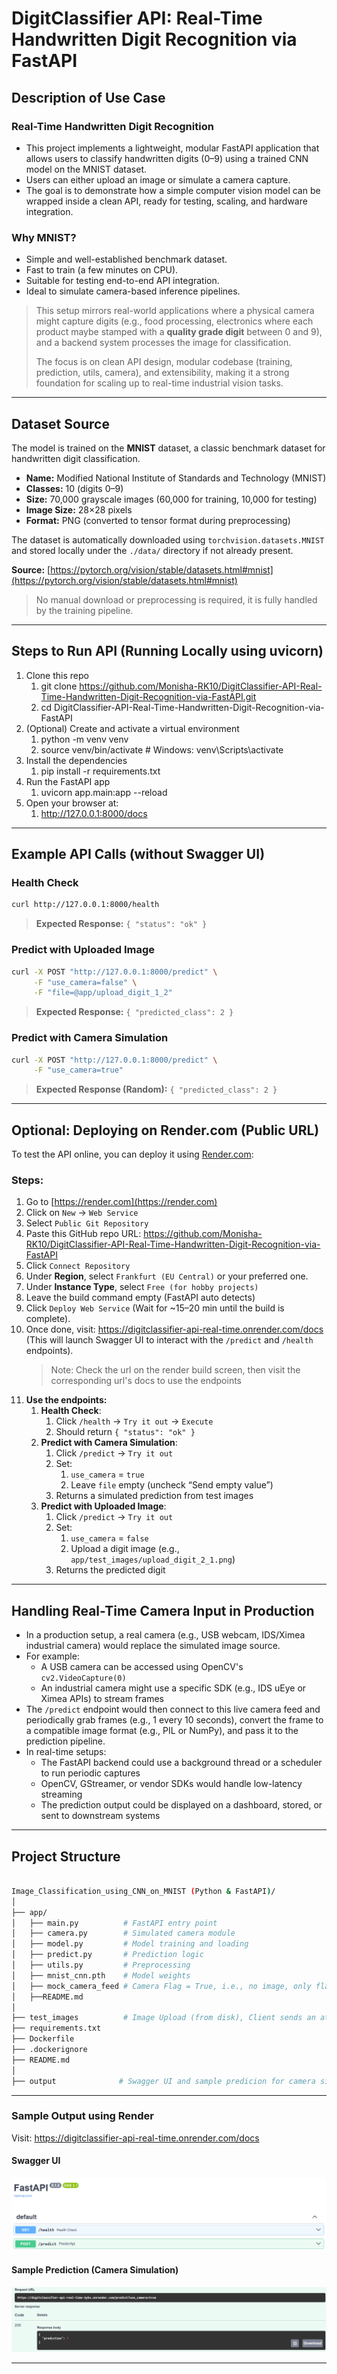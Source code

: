 # DigitClassifier API: Real-Time Handwritten Digit Recognition via FastAPI

## Description of Use Case

### Real-Time Handwritten Digit Recognition

- This project implements a lightweight, modular FastAPI application that allows users to classify handwritten digits (0–9) using a trained CNN model on the MNIST dataset.
- Users can either upload an image or simulate a camera capture.
- The goal is to demonstrate how a simple computer vision model can be wrapped inside a clean API, ready for testing, scaling, and hardware integration.

### Why MNIST?

- Simple and well-established benchmark dataset.
- Fast to train (a few minutes on CPU).
- Suitable for testing end-to-end API integration.
- Ideal to simulate camera-based inference pipelines.

> This setup mirrors real-world applications where a physical camera might capture digits (e.g., food processing, electronics where each product maybe stamped with a **quality grade digit** between 0 and 9), and a backend system processes the image for classification.
>
> The focus is on clean API design, modular codebase (training, prediction, utils, camera), and extensibility, making it a strong foundation for scaling up to real-time industrial vision tasks.

---

## Dataset Source

The model is trained on the **MNIST** dataset, a classic benchmark dataset for handwritten digit classification.

- **Name:** Modified National Institute of Standards and Technology (MNIST)
- **Classes:** 10 (digits 0–9)
- **Size:** 70,000 grayscale images (60,000 for training, 10,000 for testing)
- **Image Size:** 28×28 pixels
- **Format:** PNG (converted to tensor format during preprocessing)

The dataset is automatically downloaded using `torchvision.datasets.MNIST` and stored locally under the `./data/` directory if not already present.

**Source:**  [https://pytorch.org/vision/stable/datasets.html#mnist](https://pytorch.org/vision/stable/datasets.html#mnist)

> No manual download or preprocessing is required, it is fully handled by the training pipeline.

---

## Steps to Run API (Running Locally using uvicorn)

1. Clone this repo
   1. git clone https://github.com/Monisha-RK10/DigitClassifier-API-Real-Time-Handwritten-Digit-Recognition-via-FastAPI.git
   2. cd DigitClassifier-API-Real-Time-Handwritten-Digit-Recognition-via-FastAPI
2. (Optional) Create and activate a virtual environment
   1. python -m venv venv
   2. source venv/bin/activate  # Windows: venv\Scripts\activate
3. Install the dependencies
   1. pip install -r requirements.txt
4. Run the FastAPI app
   1. uvicorn app.main:app --reload
5. Open your browser at:
   1. http://127.0.0.1:8000/docs

---

## Example API Calls (without Swagger UI)

### Health Check

```bash
curl http://127.0.0.1:8000/health
```
> **Expected Response:** `{ "status": "ok" }`

### Predict with Uploaded Image
  
```bash
curl -X POST "http://127.0.0.1:8000/predict" \
     -F "use_camera=false" \
     -F "file=@app/upload_digit_1_2"
```
> **Expected Response:** `{ "predicted_class": 2 }`

### Predict with Camera Simulation

```bash
curl -X POST "http://127.0.0.1:8000/predict" \
     -F "use_camera=true"
```
> **Expected Response (Random):** `{ "predicted_class": 2 }`

---

## Optional: Deploying on Render.com (Public URL)

To test the API online, you can deploy it using [Render.com](https://render.com/):

### Steps:

  1. Go to [https://render.com](https://render.com)
  2. Click on `New` → `Web Service`
  3. Select `Public Git Repository`
  4. Paste this GitHub repo URL: https://github.com/Monisha-RK10/DigitClassifier-API-Real-Time-Handwritten-Digit-Recognition-via-FastAPI 
  5. Click `Connect Repository`
  6. Under **Region**, select `Frankfurt (EU Central)` or your preferred one.
  7. Under **Instance Type**, select `Free (for hobby projects)`
  8. Leave the build command empty (FastAPI auto detects)
  9. Click `Deploy Web Service` (Wait for ~15–20 min until the build is complete).
  10. Once done, visit: https://digitclassifier-api-real-time.onrender.com/docs (This will launch Swagger UI to interact with the `/predict` and `/health` endpoints).
      > Note: Check the url on the render build screen, then visit the corresponding url's docs to use the endpoints
  12. **Use the endpoints:**
      1. **Health Check**:
           1. Click `/health` → `Try it out` → `Execute`
           2. Should return `{ "status": "ok" }`
      2. **Predict with Camera Simulation**:
           1. Click `/predict` → `Try it out`
           2. Set:
              1. `use_camera` = `true`
              2. Leave `file` empty (uncheck “Send empty value”)
          3. Returns a simulated prediction from test images
      3. **Predict with Uploaded Image**:
         1. Click `/predict` → `Try it out`
         2. Set:
            1. `use_camera` = `false`
            2. Upload a digit image (e.g., `app/test_images/upload_digit_2_1.png`)
         3. Returns the predicted digit


---

## Handling Real-Time Camera Input in Production

- In a production setup, a real camera (e.g., USB webcam, IDS/Ximea industrial camera) would replace the simulated image source.
- For example:
  - A USB camera can be accessed using OpenCV's `cv2.VideoCapture(0)`
  - An industrial camera might use a specific SDK (e.g., IDS uEye or Ximea APIs) to stream frames
- The `/predict` endpoint would then connect to this live camera feed and periodically grab frames (e.g., 1 every 10 seconds), convert the frame to a compatible image format (e.g., PIL or NumPy), and pass it to the prediction pipeline.
- In real-time setups:
  - The FastAPI backend could use a background thread or a scheduler to run periodic captures
  - OpenCV, GStreamer, or vendor SDKs would handle low-latency streaming
  - The prediction output could be displayed on a dashboard, stored, or sent to downstream systems

---

## Project Structure

```bash

Image_Classification_using_CNN_on_MNIST (Python & FastAPI)/
│
├── app/
│   ├── main.py          # FastAPI entry point
│   ├── camera.py        # Simulated camera module
│   ├── model.py         # Model training and loading
│   ├── predict.py       # Prediction logic
│   ├── utils.py         # Preprocessing
│   ├── mnist_cnn.pth    # Model weights
│   ├── mock_camera_feed # Camera Flag = True, i.e., no image, only flag
│   ├──README.md        
│
├── test_images          # Image Upload (from disk), Client sends an attached image file i.e., Camera Flag = False
├── requirements.txt
├── Dockerfile
├── .dockerignore
├── README.md
│
├── output              # Swagger UI and sample predicion for camera simulation

```
---
### Sample Output using Render

Visit: https://digitclassifier-api-real-time.onrender.com/docs

#### Swagger UI

![Swagger UI Screenshot](output/swagger_ui.png)

#### Sample Prediction (Camera Simulation)

![Prediction result](output/predict_output.png)

---
